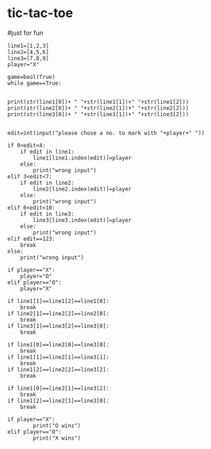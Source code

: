 # tic-tac-toe
#just for fun

	line1=[1,2,3]
	line2=[4,5,6]
	line3=[7,8,9]
	player="X"
	
	game=bool(True)
	while game==True:


    print(str(line1[0])+ " "+str(line1[1])+" "+str(line1[2]))
    print(str(line2[0])+ " "+str(line2[1])+" "+str(line2[2]))
    print(str(line3[0])+ " "+str(line3[1])+" "+str(line3[2]))


    edit=int(input("please chose a no. to mark with "+player+" "))

    if 0<edit<4:
        if edit in line1:        
            line1[line1.index(edit)]=player
        else:
            print("wrong input")
    elif 3<edit<7:
        if edit in line2:
            line2[line2.index(edit)]=player
        else:
            print("wrong input")
    elif 6<edit<10:
        if edit in line3:
            line3[line3.index(edit)]=player
        else:
            print("wrong input")
    elif edit==123:
        break
    else:
        print("wrong input")
    
    if player=="X":
        player="O"
    elif player=="O":
        player="X"

    if line1[1]==line1[2]==line1[0]:
        break
    if line2[1]==line2[2]==line2[0]:
        break
    if line3[1]==line3[2]==line3[0]:
        break

    if line1[0]==line2[0]==line3[0]:
        break
    if line1[1]==line2[1]==line3[1]:
        break
    if line1[2]==line2[2]==line3[2]:
        break

    if line1[0]==line2[1]==line3[2]:
        break
    if line1[2]==line2[1]==line3[0]:
        break

	if player=="X":
	        print("O wins")
	elif player=="O":
	        print("X wins")
